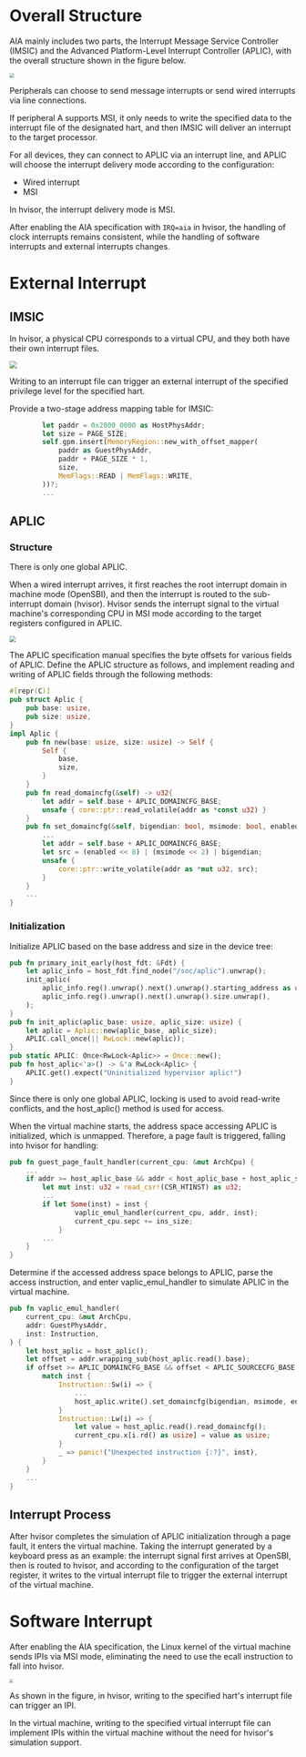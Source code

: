 # Overall Structure
AIA mainly includes two parts, the Interrupt Message Service Controller (IMSIC) and the Advanced Platform-Level Interrupt Controller (APLIC), with the overall structure shown in the figure below.

<img src="../img/riscv_aia_struct.jpg"  style="zoom: 50%;" />

Peripherals can choose to send message interrupts or send wired interrupts via line connections.

If peripheral A supports MSI, it only needs to write the specified data to the interrupt file of the designated hart, and then IMSIC will deliver an interrupt to the target processor.

For all devices, they can connect to APLIC via an interrupt line, and APLIC will choose the interrupt delivery mode according to the configuration:
* Wired interrupt
* MSI

In hvisor, the interrupt delivery mode is MSI.

After enabling the AIA specification with `IRQ=aia` in hvisor, the handling of clock interrupts remains consistent, while the handling of software interrupts and external interrupts changes.

# External Interrupt
## IMSIC

In hvisor, a physical CPU corresponds to a virtual CPU, and they both have their own interrupt files.

<img src="../img/riscv_aia_intfile.png"  style="zoom: 80%;" />

Writing to an interrupt file can trigger an external interrupt of the specified privilege level for the specified hart.

Provide a two-stage address mapping table for IMSIC:
```rs
        let paddr = 0x2800_0000 as HostPhysAddr;
        let size = PAGE_SIZE;
        self.gpm.insert(MemoryRegion::new_with_offset_mapper(
            paddr as GuestPhysAddr,
            paddr + PAGE_SIZE * 1,
            size,
            MemFlags::READ | MemFlags::WRITE,
        ))?;
        ...
```

## APLIC
### Structure
There is only one global APLIC.

When a wired interrupt arrives, it first reaches the root interrupt domain in machine mode (OpenSBI), and then the interrupt is routed to the sub-interrupt domain (hvisor). Hvisor sends the interrupt signal to the virtual machine's corresponding CPU in MSI mode according to the target registers configured in APLIC.

<img src="../img/riscv_aia_aplicdomain.png"  style="zoom: 70%;" />

The APLIC specification manual specifies the byte offsets for various fields of APLIC. Define the APLIC structure as follows, and implement reading and writing of APLIC fields through the following methods:
```rs
#[repr(C)]
pub struct Aplic {
    pub base: usize,
    pub size: usize,
}
impl Aplic {
    pub fn new(base: usize, size: usize) -> Self {
        Self {
            base,
            size,
        }
    }
    pub fn read_domaincfg(&self) -> u32{
        let addr = self.base + APLIC_DOMAINCFG_BASE;
        unsafe { core::ptr::read_volatile(addr as *const u32) }
    }
    pub fn set_domaincfg(&self, bigendian: bool, msimode: bool, enabled: bool){
        ...
        let addr = self.base + APLIC_DOMAINCFG_BASE;
        let src = (enabled << 8) | (msimode << 2) | bigendian;
        unsafe {
            core::ptr::write_volatile(addr as *mut u32, src);
        }
    }
    ...
}
```

### Initialization
Initialize APLIC based on the base address and size in the device tree:
```rs
pub fn primary_init_early(host_fdt: &Fdt) {
    let aplic_info = host_fdt.find_node("/soc/aplic").unwrap();
    init_aplic(
        aplic_info.reg().unwrap().next().unwrap().starting_address as usize,
        aplic_info.reg().unwrap().next().unwrap().size.unwrap(),
    );
}
pub fn init_aplic(aplic_base: usize, aplic_size: usize) {
    let aplic = Aplic::new(aplic_base, aplic_size);
    APLIC.call_once(|| RwLock::new(aplic));
}
pub static APLIC: Once<RwLock<Aplic>> = Once::new();
pub fn host_aplic<'a>() -> &'a RwLock<Aplic> {
    APLIC.get().expect("Uninitialized hypervisor aplic!")
}
```
Since there is only one global APLIC, locking is used to avoid read-write conflicts, and the host_aplic() method is used for access.

When the virtual machine starts, the address space accessing APLIC is initialized, which is unmapped. Therefore, a page fault is triggered, falling into hvisor for handling:
```rs
pub fn guest_page_fault_handler(current_cpu: &mut ArchCpu) {
    ...
    if addr >= host_aplic_base && addr < host_aplic_base + host_aplic_size {
        let mut inst: u32 = read_csr!(CSR_HTINST) as u32;
        ...
        if let Some(inst) = inst {
                vaplic_emul_handler(current_cpu, addr, inst);
                current_cpu.sepc += ins_size;
            }
        ...
    }
}
```
Determine if the accessed address space belongs to APLIC, parse the access instruction, and enter vaplic_emul_handler to simulate APLIC in the virtual machine.

```rs
pub fn vaplic_emul_handler(
    current_cpu: &mut ArchCpu,
    addr: GuestPhysAddr,
    inst: Instruction,
) {
    let host_aplic = host_aplic();
    let offset = addr.wrapping_sub(host_aplic.read().base);
    if offset >= APLIC_DOMAINCFG_BASE && offset < APLIC_SOURCECFG_BASE {
        match inst {
            Instruction::Sw(i) => {
                ...
                host_aplic.write().set_domaincfg(bigendian, msimode, enabled);
            }
            Instruction::Lw(i) => {
                let value = host_aplic.read().read_domaincfg();
                current_cpu.x[i.rd() as usize] = value as usize;
            }
            _ => panic!("Unexpected instruction {:?}", inst),
        }
    }
    ...
}
```
## Interrupt Process
After hvisor completes the simulation of APLIC initialization through a page fault, it enters the virtual machine. Taking the interrupt generated by a keyboard press as an example: the interrupt signal first arrives at OpenSBI, then is routed to hvisor, and according to the configuration of the target register, it writes to the virtual interrupt file to trigger the external interrupt of the virtual machine.

# Software Interrupt
After enabling the AIA specification, the Linux kernel of the virtual machine sends IPIs via MSI mode, eliminating the need to use the ecall instruction to fall into hvisor.

<img src="../img/riscv_aia_ipi.jpg"  style="zoom:40%;" />

As shown in the figure, in hvisor, writing to the specified hart's interrupt file can trigger an IPI.

In the virtual machine, writing to the specified virtual interrupt file can implement IPIs within the virtual machine without the need for hvisor's simulation support.